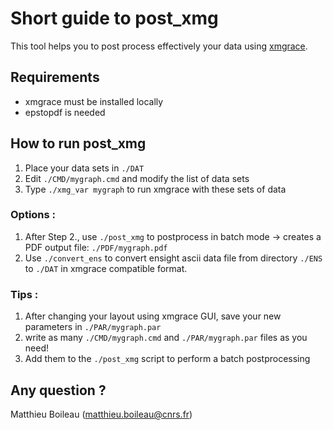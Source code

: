 # Short guide to post_xmg

This tool helps you to post process effectively your data using [xmgrace](http://plasma-gate.weizmann.ac.il/Grace/).

## Requirements

* xmgrace must be installed locally
* epstopdf is needed

## How to run post_xmg

1. Place your data sets in ``./DAT``
2. Edit ``./CMD/mygraph.cmd`` and modify the list of data sets
3. Type ``./xmg_var mygraph`` to run xmgrace with these sets of data

### Options :

1. After Step 2., use ``./post_xmg`` to postprocess in batch mode -> creates a PDF output file: ``./PDF/mygraph.pdf``
2. Use ``./convert_ens`` to convert ensight ascii data file from directory ``./ENS`` to ``./DAT`` in xmgrace compatible format.

### Tips :
1. After changing your layout using xmgrace GUI, save your new parameters in ``./PAR/mygraph.par``
2. write as many ``./CMD/mygraph.cmd`` and ``./PAR/mygraph.par`` files as you need!
3. Add them to the ``./post_xmg`` script to perform a batch postprocessing

## Any question ?

Matthieu Boileau ([matthieu.boileau@cnrs.fr](mailto:matthieu.boileau@cnrs.fr))